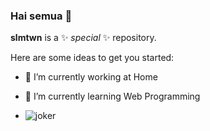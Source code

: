 ### Hai semua 👋 


**slmtwn** is a ✨ _special_ ✨ repository.

Here are some ideas to get you started:

- 🔭 I’m currently working at Home
- 🌱 I’m currently learning Web Programming

- ![joker](https://c4.wallpaperflare.com/wallpaper/846/741/110/multiple-display-dual-monitors-batman-begins-joker-wallpaper-preview.jpg)

  <!--
- 👯 I’m looking to collaborate on ...
- 🤔 I’m looking for help with ...
- 💬 Ask me about ...
- 📫 How to reach me: ...
- 😄 Pronouns: ...
- ⚡ Fun fact: ...
  
